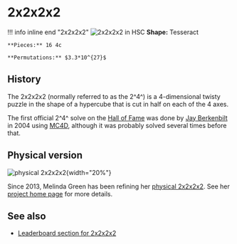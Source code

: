 # 2x2x2x2

!!! info inline end "2x2x2x2"
    ![2x2x2x2 in HSC](/assets/images/HSC2222.png)
    **Shape:** Tesseract

    **Pieces:** 16 4c

    **Permutations:** $3.3*10^{27}$

## History

The 2x2x2x2 (normally referred to as the 2^4^) is a 4-dimensional twisty puzzle in the shape of a hypercube that is cut in half on each of the 4 axes.

The first official 2^4^ solve on the [Hall of Fame](https://superliminal.com/cube/halloffame.htm) was done by [Jay Berkenbilt](https://www.ql.org/q/) in 2004 using [MC4D](/software/magiccube4d), although it was probably solved several times before that.

## Physical version

![physical 2x2x2x2](/assets/images/2_4_transparent.png){width="20%"}

Since 2013, Melinda Green has been refining her [physical 2x2x2x2](/puzzles/physical/2x2x2x2). See her [project home page](https://superliminal.com/cube/2x2x2x2/) for more details.

## See also

- [Leaderboard section for 2x2x2x2](/leaderboards)
